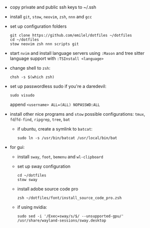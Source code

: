 * copy private and public ssh keys to ~/.ssh

* install `git`, `stow`, `neovim`, `zsh`, `nnn` and `gcc`

* set up configuration folders

  ```
  git clone https://github.com/emilel/dotfiles ~/dotfiles
  cd ~/dotfiles
  stow neovim zsh nnn scripts git
  ```

* start `nvim` and install language servers using `:Mason` and tree sitter
  language support with `:TSInstall <language>`

* change shell to `zsh`:

  ```
  chsh -s $(which zsh)
  ```

* set up passwordless sudo if you're a daredevil:

  ```
  sudo visudo
  ```

  append `<username> ALL=(ALL) NOPASSWD:ALL`

* install other nice programs and `stow` possible configurations: `tmux`,
  `fd`/`fd-find`, `ripgrep`, `tree`, `bat`

  * if ubuntu, create a symlink to `batcat`:

    ```
    sudo ln -s /usr/bin/batcat /usr/local/bin/bat
    ```

* for gui:

  * install `sway`, `foot`, `bemenu` and `wl-clipboard`

  * set up sway configuration

    ```
    cd ~/dotfiles
    stow sway
    ```

  * install adobe source code pro

    ```
    zsh ~/dotfiles/font/install_source_code_pro.zsh
    ```

  * if using nvidia:

    ```
    sudo sed -i '/Exec=sway/s/$/ --unsupported-gpu/' /usr/share/wayland-sessions/sway.desktop
    ```
